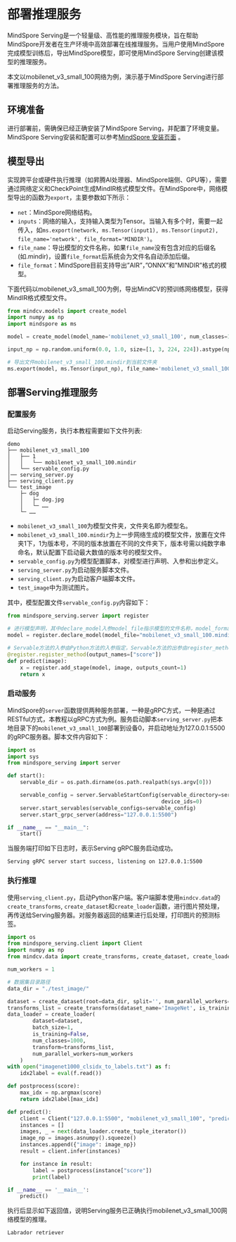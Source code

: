 # 部署推理服务

MindSpore Serving是一个轻量级、高性能的推理服务模块，旨在帮助MindSpore开发者在生产环境中高效部署在线推理服务。当用户使用MindSpore完成模型训练后，导出MindSpore模型，即可使用MindSpore Serving创建该模型的推理服务。

本文以mobilenet_v3_small_100网络为例，演示基于MindSpore Serving进行部署推理服务的方法。


## 环境准备
进行部署前，需确保已经正确安装了MindSpore Serving，并配置了环境变量。MindSpore Serving安装和配置可以参考[MindSpore 安装页面](https://www.mindspore.cn/serving/docs/zh-CN/master/serving_install.html) 。

## 模型导出

实现跨平台或硬件执行推理（如昇腾AI处理器、MindSpore端侧、GPU等），需要通过网络定义和CheckPoint生成MindIR格式模型文件。在MindSpore中，网络模型导出的函数为`export`，主要参数如下所示：

- `net`：MindSpore网络结构。
- `inputs`：网络的输入，支持输入类型为Tensor。当输入有多个时，需要一起传入，如`ms.export(network, ms.Tensor(input1), ms.Tensor(input2), file_name='network', file_format='MINDIR')`。
- `file_name`：导出模型的文件名称，如果`file_name`没有包含对应的后缀名(如.mindir)，设置`file_format`后系统会为文件名自动添加后缀。
- `file_format`：MindSpore目前支持导出”AIR”，”ONNX”和”MINDIR”格式的模型。

下面代码以mobilenet_v3_small_100为例，导出MindCV的预训练网络模型，获得MindIR格式模型文件。


```python
from mindcv.models import create_model
import numpy as np
import mindspore as ms

model = create_model(model_name='mobilenet_v3_small_100', num_classes=1000, pretrained=True)

input_np = np.random.uniform(0.0, 1.0, size=[1, 3, 224, 224]).astype(np.float32)

# 导出文件mobilenet_v3_small_100.mindir到当前文件夹
ms.export(model, ms.Tensor(input_np), file_name='mobilenet_v3_small_100', file_format='MINDIR')
```

## 部署Serving推理服务

### 配置服务
启动Serving服务，执行本教程需要如下文件列表:
```Text
demo
├── mobilenet_v3_small_100
│   ├── 1
│   │   └── mobilenet_v3_small_100.mindir
│   └── servable_config.py
│── serving_server.py
├── serving_client.py
└── test_image
    ├─ dog
    │   ├─ dog.jpg
    │   └─ ……
    └─ ……
```


- `mobilenet_v3_small_100`为模型文件夹，文件夹名即为模型名。
- `mobilenet_v3_small_100.mindir`为上一步网络生成的模型文件，放置在文件夹1下，1为版本号，不同的版本放置在不同的文件夹下，版本号需以纯数字串命名，默认配置下启动最大数值的版本号的模型文件。
- `servable_config.py`为模型配置脚本，对模型进行声明、入参和出参定义。
- `serving_server.py`为启动服务脚本文件。
- `serving_client.py`为启动客户端脚本文件。
- `test_image`中为测试图片。

其中，模型配置文件`servable_config.py`内容如下：
```python
from mindspore_serving.server import register

# 进行模型声明，其中declare_model入参model_file指示模型的文件名称，model_format指示模型的模型类别
model = register.declare_model(model_file="mobilenet_v3_small_100.mindir", model_format="MindIR")

# Servable方法的入参由Python方法的入参指定，Servable方法的出参由register_method的output_names指定
@register.register_method(output_names=["score"])
def predict(image):
    x = register.add_stage(model, image, outputs_count=1)
    return x
```

### 启动服务

MindSpore的`server`函数提供两种服务部署，一种是gRPC方式，一种是通过RESTful方式，本教程以gRPC方式为例。服务启动脚本`serving_server.py`把本地目录下的`mobilenet_v3_small_100`部署到设备0，并启动地址为127.0.0.1:5500的gRPC服务器。脚本文件内容如下：
```python
import os
import sys
from mindspore_serving import server

def start():
    servable_dir = os.path.dirname(os.path.realpath(sys.argv[0]))

    servable_config = server.ServableStartConfig(servable_directory=servable_dir, servable_name="mobilenet_v3_small_100",
                                                 device_ids=0)
    server.start_servables(servable_configs=servable_config)
    server.start_grpc_server(address="127.0.0.1:5500")

if __name__ == "__main__":
    start()
```

当服务端打印如下日志时，表示Serving gRPC服务启动成功。

```text
Serving gRPC server start success, listening on 127.0.0.1:5500
```

### 执行推理
使用`serving_client.py`，启动Python客户端。客户端脚本使用`mindcv.data`的`create_transforms`, `create_dataset`和`create_loader`函数，进行图片预处理，再传送给Serving服务器。对服务器返回的结果进行后处理，打印图片的预测标签。
```python
import os
from mindspore_serving.client import Client
import numpy as np
from mindcv.data import create_transforms, create_dataset, create_loader

num_workers = 1

# 数据集目录路径
data_dir = "./test_image/"

dataset = create_dataset(root=data_dir, split='', num_parallel_workers=num_workers)
transforms_list = create_transforms(dataset_name='ImageNet', is_training=False)
data_loader = create_loader(
        dataset=dataset,
        batch_size=1,
        is_training=False,
        num_classes=1000,
        transform=transforms_list,
        num_parallel_workers=num_workers
    )
with open("imagenet1000_clsidx_to_labels.txt") as f:
    idx2label = eval(f.read())

def postprocess(score):
    max_idx = np.argmax(score)
    return idx2label[max_idx]

def predict():
    client = Client("127.0.0.1:5500", "mobilenet_v3_small_100", "predict")
    instances = []
    images, _ = next(data_loader.create_tuple_iterator())
    image_np = images.asnumpy().squeeze()
    instances.append({"image": image_np})
    result = client.infer(instances)

    for instance in result:
        label = postprocess(instance["score"])
        print(label)

if __name__ == '__main__':
    predict()
```

执行后显示如下返回值，说明Serving服务已正确执行mobilenet_v3_small_100网络模型的推理。
```text
Labrador retriever
```
